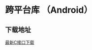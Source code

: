 # 跨平台库 （Android）

## 下载地址

[最新C接口下载](https://imsdk-1252463788.cos.ap-guangzhou.myqcloud.com/5.1.10/cross-platform/TIM_Cross_Platform_Android_latest.zip)

